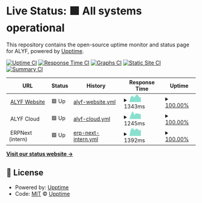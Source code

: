 # Live Status: <!--live status--> **🟩 All systems operational**

This repository contains the open-source uptime monitor and status page for ALYF, powered by [Upptime](https://github.com/upptime/upptime).

[![Uptime CI](https://github.com/alyf-de/upptime/workflows/Uptime%20CI/badge.svg)](https://github.com/alyf-de/upptime/actions?query=workflow%3A%22Uptime+CI%22)
[![Response Time CI](https://github.com/alyf-de/upptime/workflows/Response%20Time%20CI/badge.svg)](https://github.com/alyf-de/upptime/actions?query=workflow%3A%22Response+Time+CI%22)
[![Graphs CI](https://github.com/alyf-de/upptime/workflows/Graphs%20CI/badge.svg)](https://github.com/alyf-de/upptime/actions?query=workflow%3A%22Graphs+CI%22)
[![Static Site CI](https://github.com/alyf-de/upptime/workflows/Static%20Site%20CI/badge.svg)](https://github.com/alyf-de/upptime/actions?query=workflow%3A%22Static+Site+CI%22)
[![Summary CI](https://github.com/alyf-de/upptime/workflows/Summary%20CI/badge.svg)](https://github.com/alyf-de/upptime/actions?query=workflow%3A%22Summary+CI%22)

<!--start: status pages-->
<!-- This summary is generated by Upptime (https://github.com/upptime/upptime) -->
<!-- Do not edit this manually, your changes will be overwritten -->
<!-- prettier-ignore -->
| URL | Status | History | Response Time | Uptime |
| --- | ------ | ------- | ------------- | ------ |
| <img alt="" src="https://favicons.githubusercontent.com/alyf.de" height="13"> [ALYF Website](https://alyf.de) | 🟩 Up | [alyf-website.yml](https://github.com/alyf-de/upptime/commits/HEAD/history/alyf-website.yml) | <details><summary><img alt="Response time graph" src="./graphs/alyf-website/response-time-week.png" height="20"> 1343ms</summary><br><a href="https://alyf-de.github.io/upptime/history/alyf-website"><img alt="Response time 1268" src="https://img.shields.io/endpoint?url=https%3A%2F%2Fraw.githubusercontent.com%2Falyf-de%2Fupptime%2FHEAD%2Fapi%2Falyf-website%2Fresponse-time.json"></a><br><a href="https://alyf-de.github.io/upptime/history/alyf-website"><img alt="24-hour response time 1393" src="https://img.shields.io/endpoint?url=https%3A%2F%2Fraw.githubusercontent.com%2Falyf-de%2Fupptime%2FHEAD%2Fapi%2Falyf-website%2Fresponse-time-day.json"></a><br><a href="https://alyf-de.github.io/upptime/history/alyf-website"><img alt="7-day response time 1343" src="https://img.shields.io/endpoint?url=https%3A%2F%2Fraw.githubusercontent.com%2Falyf-de%2Fupptime%2FHEAD%2Fapi%2Falyf-website%2Fresponse-time-week.json"></a><br><a href="https://alyf-de.github.io/upptime/history/alyf-website"><img alt="30-day response time 1492" src="https://img.shields.io/endpoint?url=https%3A%2F%2Fraw.githubusercontent.com%2Falyf-de%2Fupptime%2FHEAD%2Fapi%2Falyf-website%2Fresponse-time-month.json"></a><br><a href="https://alyf-de.github.io/upptime/history/alyf-website"><img alt="1-year response time 1271" src="https://img.shields.io/endpoint?url=https%3A%2F%2Fraw.githubusercontent.com%2Falyf-de%2Fupptime%2FHEAD%2Fapi%2Falyf-website%2Fresponse-time-year.json"></a></details> | <details><summary><a href="https://alyf-de.github.io/upptime/history/alyf-website">100.00%</a></summary><a href="https://alyf-de.github.io/upptime/history/alyf-website"><img alt="All-time uptime 99.99%" src="https://img.shields.io/endpoint?url=https%3A%2F%2Fraw.githubusercontent.com%2Falyf-de%2Fupptime%2FHEAD%2Fapi%2Falyf-website%2Fuptime.json"></a><br><a href="https://alyf-de.github.io/upptime/history/alyf-website"><img alt="24-hour uptime 100.00%" src="https://img.shields.io/endpoint?url=https%3A%2F%2Fraw.githubusercontent.com%2Falyf-de%2Fupptime%2FHEAD%2Fapi%2Falyf-website%2Fuptime-day.json"></a><br><a href="https://alyf-de.github.io/upptime/history/alyf-website"><img alt="7-day uptime 100.00%" src="https://img.shields.io/endpoint?url=https%3A%2F%2Fraw.githubusercontent.com%2Falyf-de%2Fupptime%2FHEAD%2Fapi%2Falyf-website%2Fuptime-week.json"></a><br><a href="https://alyf-de.github.io/upptime/history/alyf-website"><img alt="30-day uptime 99.86%" src="https://img.shields.io/endpoint?url=https%3A%2F%2Fraw.githubusercontent.com%2Falyf-de%2Fupptime%2FHEAD%2Fapi%2Falyf-website%2Fuptime-month.json"></a><br><a href="https://alyf-de.github.io/upptime/history/alyf-website"><img alt="1-year uptime 99.99%" src="https://img.shields.io/endpoint?url=https%3A%2F%2Fraw.githubusercontent.com%2Falyf-de%2Fupptime%2FHEAD%2Fapi%2Falyf-website%2Fuptime-year.json"></a></details>
| <img alt="" src="https://favicons.githubusercontent.com/null" height="13"> ALYF Cloud | 🟩 Up | [alyf-cloud.yml](https://github.com/alyf-de/upptime/commits/HEAD/history/alyf-cloud.yml) | <details><summary><img alt="Response time graph" src="./graphs/alyf-cloud/response-time-week.png" height="20"> 1245ms</summary><br><a href="https://alyf-de.github.io/upptime/history/alyf-cloud"><img alt="Response time 1189" src="https://img.shields.io/endpoint?url=https%3A%2F%2Fraw.githubusercontent.com%2Falyf-de%2Fupptime%2FHEAD%2Fapi%2Falyf-cloud%2Fresponse-time.json"></a><br><a href="https://alyf-de.github.io/upptime/history/alyf-cloud"><img alt="24-hour response time 1203" src="https://img.shields.io/endpoint?url=https%3A%2F%2Fraw.githubusercontent.com%2Falyf-de%2Fupptime%2FHEAD%2Fapi%2Falyf-cloud%2Fresponse-time-day.json"></a><br><a href="https://alyf-de.github.io/upptime/history/alyf-cloud"><img alt="7-day response time 1245" src="https://img.shields.io/endpoint?url=https%3A%2F%2Fraw.githubusercontent.com%2Falyf-de%2Fupptime%2FHEAD%2Fapi%2Falyf-cloud%2Fresponse-time-week.json"></a><br><a href="https://alyf-de.github.io/upptime/history/alyf-cloud"><img alt="30-day response time 1390" src="https://img.shields.io/endpoint?url=https%3A%2F%2Fraw.githubusercontent.com%2Falyf-de%2Fupptime%2FHEAD%2Fapi%2Falyf-cloud%2Fresponse-time-month.json"></a><br><a href="https://alyf-de.github.io/upptime/history/alyf-cloud"><img alt="1-year response time 1246" src="https://img.shields.io/endpoint?url=https%3A%2F%2Fraw.githubusercontent.com%2Falyf-de%2Fupptime%2FHEAD%2Fapi%2Falyf-cloud%2Fresponse-time-year.json"></a></details> | <details><summary><a href="https://alyf-de.github.io/upptime/history/alyf-cloud">100.00%</a></summary><a href="https://alyf-de.github.io/upptime/history/alyf-cloud"><img alt="All-time uptime 99.82%" src="https://img.shields.io/endpoint?url=https%3A%2F%2Fraw.githubusercontent.com%2Falyf-de%2Fupptime%2FHEAD%2Fapi%2Falyf-cloud%2Fuptime.json"></a><br><a href="https://alyf-de.github.io/upptime/history/alyf-cloud"><img alt="24-hour uptime 100.00%" src="https://img.shields.io/endpoint?url=https%3A%2F%2Fraw.githubusercontent.com%2Falyf-de%2Fupptime%2FHEAD%2Fapi%2Falyf-cloud%2Fuptime-day.json"></a><br><a href="https://alyf-de.github.io/upptime/history/alyf-cloud"><img alt="7-day uptime 100.00%" src="https://img.shields.io/endpoint?url=https%3A%2F%2Fraw.githubusercontent.com%2Falyf-de%2Fupptime%2FHEAD%2Fapi%2Falyf-cloud%2Fuptime-week.json"></a><br><a href="https://alyf-de.github.io/upptime/history/alyf-cloud"><img alt="30-day uptime 100.00%" src="https://img.shields.io/endpoint?url=https%3A%2F%2Fraw.githubusercontent.com%2Falyf-de%2Fupptime%2FHEAD%2Fapi%2Falyf-cloud%2Fuptime-month.json"></a><br><a href="https://alyf-de.github.io/upptime/history/alyf-cloud"><img alt="1-year uptime 99.76%" src="https://img.shields.io/endpoint?url=https%3A%2F%2Fraw.githubusercontent.com%2Falyf-de%2Fupptime%2FHEAD%2Fapi%2Falyf-cloud%2Fuptime-year.json"></a></details>
| <img alt="" src="https://favicons.githubusercontent.com/null" height="13"> ERPNext (intern) | 🟩 Up | [erp-next-intern.yml](https://github.com/alyf-de/upptime/commits/HEAD/history/erp-next-intern.yml) | <details><summary><img alt="Response time graph" src="./graphs/erp-next-intern/response-time-week.png" height="20"> 1392ms</summary><br><a href="https://alyf-de.github.io/upptime/history/erp-next-intern"><img alt="Response time 1256" src="https://img.shields.io/endpoint?url=https%3A%2F%2Fraw.githubusercontent.com%2Falyf-de%2Fupptime%2FHEAD%2Fapi%2Ferp-next-intern%2Fresponse-time.json"></a><br><a href="https://alyf-de.github.io/upptime/history/erp-next-intern"><img alt="24-hour response time 1499" src="https://img.shields.io/endpoint?url=https%3A%2F%2Fraw.githubusercontent.com%2Falyf-de%2Fupptime%2FHEAD%2Fapi%2Ferp-next-intern%2Fresponse-time-day.json"></a><br><a href="https://alyf-de.github.io/upptime/history/erp-next-intern"><img alt="7-day response time 1392" src="https://img.shields.io/endpoint?url=https%3A%2F%2Fraw.githubusercontent.com%2Falyf-de%2Fupptime%2FHEAD%2Fapi%2Ferp-next-intern%2Fresponse-time-week.json"></a><br><a href="https://alyf-de.github.io/upptime/history/erp-next-intern"><img alt="30-day response time 1592" src="https://img.shields.io/endpoint?url=https%3A%2F%2Fraw.githubusercontent.com%2Falyf-de%2Fupptime%2FHEAD%2Fapi%2Ferp-next-intern%2Fresponse-time-month.json"></a><br><a href="https://alyf-de.github.io/upptime/history/erp-next-intern"><img alt="1-year response time 1326" src="https://img.shields.io/endpoint?url=https%3A%2F%2Fraw.githubusercontent.com%2Falyf-de%2Fupptime%2FHEAD%2Fapi%2Ferp-next-intern%2Fresponse-time-year.json"></a></details> | <details><summary><a href="https://alyf-de.github.io/upptime/history/erp-next-intern">100.00%</a></summary><a href="https://alyf-de.github.io/upptime/history/erp-next-intern"><img alt="All-time uptime 99.92%" src="https://img.shields.io/endpoint?url=https%3A%2F%2Fraw.githubusercontent.com%2Falyf-de%2Fupptime%2FHEAD%2Fapi%2Ferp-next-intern%2Fuptime.json"></a><br><a href="https://alyf-de.github.io/upptime/history/erp-next-intern"><img alt="24-hour uptime 100.00%" src="https://img.shields.io/endpoint?url=https%3A%2F%2Fraw.githubusercontent.com%2Falyf-de%2Fupptime%2FHEAD%2Fapi%2Ferp-next-intern%2Fuptime-day.json"></a><br><a href="https://alyf-de.github.io/upptime/history/erp-next-intern"><img alt="7-day uptime 100.00%" src="https://img.shields.io/endpoint?url=https%3A%2F%2Fraw.githubusercontent.com%2Falyf-de%2Fupptime%2FHEAD%2Fapi%2Ferp-next-intern%2Fuptime-week.json"></a><br><a href="https://alyf-de.github.io/upptime/history/erp-next-intern"><img alt="30-day uptime 99.86%" src="https://img.shields.io/endpoint?url=https%3A%2F%2Fraw.githubusercontent.com%2Falyf-de%2Fupptime%2FHEAD%2Fapi%2Ferp-next-intern%2Fuptime-month.json"></a><br><a href="https://alyf-de.github.io/upptime/history/erp-next-intern"><img alt="1-year uptime 99.89%" src="https://img.shields.io/endpoint?url=https%3A%2F%2Fraw.githubusercontent.com%2Falyf-de%2Fupptime%2FHEAD%2Fapi%2Ferp-next-intern%2Fuptime-year.json"></a></details>

<!--end: status pages-->

[**Visit our status website →**](https://alyf-de.github.io/upptime/)

## 📄 License

- Powered by: [Upptime](https://github.com/upptime/upptime)
- Code: [MIT](./LICENSE) © [Upptime](https://upptime.js.org)
